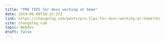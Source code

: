 ```yaml
---
title: "PRO TIPS for devs working at home"
date: 2019-06-06T18:15:27Z
link: https://changelog.com/posts/pro-tips-for-devs-working-at-home?utm_medium=RSS&utm_source=hune
site: changelog.com
topic: Webdev
draft: false
---
```

